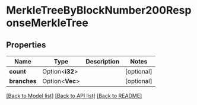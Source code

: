 # MerkleTreeByBlockNumber200ResponseMerkleTree

## Properties

Name | Type | Description | Notes
------------ | ------------- | ------------- | -------------
**count** | Option<**i32**> |  | [optional]
**branches** | Option<**Vec<String>**> |  | [optional]

[[Back to Model list]](../README.md#documentation-for-models) [[Back to API list]](../README.md#documentation-for-api-endpoints) [[Back to README]](../README.md)


